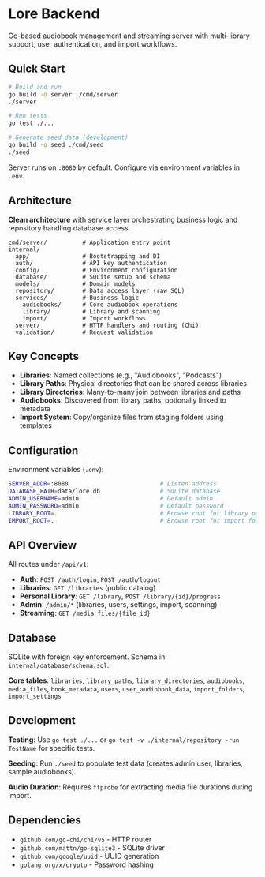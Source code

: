 # Lore Backend

Go-based audiobook management and streaming server with multi-library support, user authentication, and import workflows.

## Quick Start

```bash
# Build and run
go build -o server ./cmd/server
./server

# Run tests
go test ./...

# Generate seed data (development)
go build -o seed ./cmd/seed
./seed
```

Server runs on `:8080` by default. Configure via environment variables in `.env`.

## Architecture

**Clean architecture** with service layer orchestrating business logic and repository handling database access.

```
cmd/server/          # Application entry point
internal/
  app/               # Bootstrapping and DI
  auth/              # API key authentication
  config/            # Environment configuration
  database/          # SQLite setup and schema
  models/            # Domain models
  repository/        # Data access layer (raw SQL)
  services/          # Business logic
    audiobooks/      # Core audiobook operations
    library/         # Library and scanning
    import/          # Import workflows
  server/            # HTTP handlers and routing (Chi)
  validation/        # Request validation
```

## Key Concepts

- **Libraries**: Named collections (e.g., "Audiobooks", "Podcasts")
- **Library Paths**: Physical directories that can be shared across libraries
- **Library Directories**: Many-to-many join between libraries and paths
- **Audiobooks**: Discovered from library paths, optionally linked to metadata
- **Import System**: Copy/organize files from staging folders using templates

## Configuration

Environment variables (`.env`):

```bash
SERVER_ADDR=:8080                          # Listen address
DATABASE_PATH=data/lore.db                 # SQLite database
ADMIN_USERNAME=admin                       # Default admin
ADMIN_PASSWORD=admin                       # Default password
LIBRARY_ROOT=.                             # Browse root for library paths
IMPORT_ROOT=.                              # Browse root for import folders
```

## API Overview

All routes under `/api/v1`:

- **Auth**: `POST /auth/login`, `POST /auth/logout`
- **Libraries**: `GET /libraries` (public catalog)
- **Personal Library**: `GET /library`, `POST /library/{id}/progress`
- **Admin**: `/admin/*` (libraries, users, settings, import, scanning)
- **Streaming**: `GET /media_files/{file_id}`

## Database

SQLite with foreign key enforcement. Schema in `internal/database/schema.sql`.

**Core tables**: `libraries`, `library_paths`, `library_directories`, `audiobooks`, `media_files`, `book_metadata`, `users`, `user_audiobook_data`, `import_folders`, `import_settings`

## Development

**Testing**: Use `go test ./...` or `go test -v ./internal/repository -run TestName` for specific tests.

**Seeding**: Run `./seed` to populate test data (creates admin user, libraries, sample audiobooks).

**Audio Duration**: Requires `ffprobe` for extracting media file durations during import.

## Dependencies

- `github.com/go-chi/chi/v5` - HTTP router
- `github.com/mattn/go-sqlite3` - SQLite driver
- `github.com/google/uuid` - UUID generation
- `golang.org/x/crypto` - Password hashing